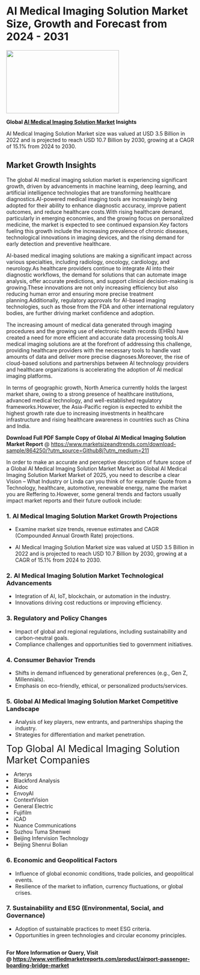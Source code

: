 <H1>AI Medical Imaging Solution Market Size, Growth and Forecast from 2024 - 2031</H1><img class="aligncenter size-medium wp-image-584254" src="https://thirdeyenews.in/wp-content/uploads/2024/09/Global-Market-Research-300x168.jpeg" alt="" width="300" height="168" /><p><strong>Global&nbsp;<a href="https://www.marketsizeandtrends.com/download-sample/864250/?utm_source=Github8j?utm_medium=211">AI Medical Imaging Solution Market</a> Insights</strong></p><p>AI Medical Imaging Solution Market size was valued at USD 3.5 Billion in 2022 and is projected to reach USD 10.7 Billion by 2030, growing at a CAGR of 15.1% from 2024 to 2030.</p><p><h2>Market Growth Insights</h2> <p>The global AI medical imaging solution market is experiencing significant growth, driven by advancements in machine learning, deep learning, and artificial intelligence technologies that are transforming healthcare diagnostics.AI-powered medical imaging tools are increasingly being adopted for their ability to enhance diagnostic accuracy, improve patient outcomes, and reduce healthcare costs.With rising healthcare demand, particularly in emerging economies, and the growing focus on personalized medicine, the market is expected to see continued expansion.Key factors fueling this growth include the increasing prevalence of chronic diseases, technological innovations in imaging devices, and the rising demand for early detection and preventive healthcare.</p> <p>AI-based medical imaging solutions are making a significant impact across various specialties, including radiology, oncology, cardiology, and neurology.As healthcare providers continue to integrate AI into their diagnostic workflows, the demand for solutions that can automate image analysis, offer accurate predictions, and support clinical decision-making is growing.These innovations are not only increasing efficiency but also reducing human error and ensuring more precise treatment planning.Additionally, regulatory approvals for AI-based imaging technologies, such as those from the FDA and other international regulatory bodies, are further driving market confidence and adoption.</p> <p>The increasing amount of medical data generated through imaging procedures and the growing use of electronic health records (EHRs) have created a need for more efficient and accurate data processing tools.AI medical imaging solutions are at the forefront of addressing this challenge, providing healthcare providers with the necessary tools to handle vast amounts of data and deliver more precise diagnoses.Moreover, the rise of cloud-based solutions and partnerships between AI technology providers and healthcare organizations is accelerating the adoption of AI medical imaging platforms.</p> <p>In terms of geographic growth, North America currently holds the largest market share, owing to a strong presence of healthcare institutions, advanced medical technology, and well-established regulatory frameworks.However, the Asia-Pacific region is expected to exhibit the highest growth rate due to increasing investments in healthcare infrastructure and rising healthcare awareness in countries such as China and India.</p> <p><span class=""><strong>Download Full PDF Sample Copy of Global AI Medical Imaging Solution Market Report</strong> @ <a href="https://www.marketsizeandtrends.com/download-sample/864250/?utm_source=Github8j?utm_medium=211" target="_blank">https://www.marketsizeandtrends.com/download-sample/864250/?utm_source=Github8j?utm_medium=211</a></span></p><p>In order to make an accurate and perceptive description of future scope of a Global&nbsp;AI Medical Imaging Solution Market Market as Global&nbsp;AI Medical Imaging Solution Market Market of 2025, you need to describe a clear Vision &ndash; What Industry or Linda can you think of for example: Quote from a Technology, healthcare, automotive, renewable energy, name the market you are Reffering to.However, some general trends and factors usually impact market reports and their future outlook include:</p><h3>1.&nbsp;<strong>AI Medical Imaging Solution Market Growth Projections</strong></h3><ul><li>Examine market size trends, revenue estimates and CAGR (Compounded Annual Growth Rate) projections.</li><li><p>AI Medical Imaging Solution Market size was valued at USD 3.5 Billion in 2022 and is projected to reach USD 10.7 Billion by 2030, growing at a CAGR of 15.1% from 2024 to 2030.</p></li></ul><h3>2.&nbsp;<strong>AI Medical Imaging Solution Market Technological Advancements</strong></h3><ul><li>Integration of AI, IoT, blockchain, or automation in the industry.</li><li>Innovations driving cost reductions or improving efficiency.</li></ul><h3>3.&nbsp;<strong>Regulatory and Policy Changes</strong></h3><ul><li>Impact of global and regional regulations, including sustainability and carbon-neutral goals.</li><li>Compliance challenges and opportunities tied to government initiatives.</li></ul><h3>4.&nbsp;<strong>Consumer Behavior Trends</strong></h3><ul><li>Shifts in demand influenced by generational preferences (e.g., Gen Z, Millennials).</li><li>Emphasis on eco-friendly, ethical, or personalized products/services.</li></ul><h3>5.&nbsp;<strong>Global AI Medical Imaging Solution Market Competitive Landscape</strong></h3><ul><li>Analysis of key players, new entrants, and partnerships shaping the industry.</li><li>Strategies for differentiation and market penetration.</li></ul><p data-pm-slice="1 1 []"><span style="color: inherit; font-family: inherit; font-size: 25px;">Top Global AI Medical Imaging Solution Market Companies</span></p><div class="" data-test-id=""><p><li>Arterys</li><li> Blackford Analysis</li><li> Aidoc</li><li> EnvoyAI</li><li> ContextVision</li><li> General Electric</li><li> Fujifilm</li><li> iCAD</li><li> Nuance Communications</li><li> Suzhou Tuma Shenwei</li><li> Beijing Infervision Technology</li><li> Beijing Shenrui Bolian</li></p></div><h3>6.&nbsp;<strong>Economic and Geopolitical Factors</strong></h3><ul><li>Influence of global economic conditions, trade policies, and geopolitical events.</li><li>Resilience of the market to inflation, currency fluctuations, or global crises.</li></ul><h3>7.&nbsp;<strong>Sustainability and ESG (Environmental, Social, and Governance)</strong></h3><ul><li>Adoption of sustainable practices to meet ESG criteria.</li><li>Opportunities in green technologies and circular economy principles.</li></ul><h2><strong style="font-size: 14px;">For More Information or Query, Visit @&nbsp;</strong><a style="background-color: #ffffff; font-size: 14px;" href="https://www.marketsizeandtrends.com/report/ai-medical-imaging-solution-market/" target="_blank">https://www.verifiedmarketreports.com/product/airport-passenger-boarding-bridge-market</a></h2>